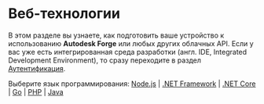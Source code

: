# Веб-технологии

В этом разделе вы узнаете, как подготовить ваше устройство к использованию **Autodesk Forge** или любых других облачных API. Если у вас уже есть интегрированная среда разработки (англ. IDE, Integrated Development Environment), то сразу переходите в раздел [Аутентификация](oauth/).

Выберите язык программирования: [Node.js](environment/tools/nodejs) | [.NET Framework](environment/tools/net) | [.NET Core](environment/tools/netcore) | [Go](environment/tools/go) | [PHP](environment/tools/php) | [Java](environment/tools/java)

